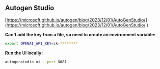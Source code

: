 ## Autogen Studio

[https://microsoft.github.io/autogen/blog/2023/12/01/AutoGenStudio/](https://microsoft.github.io/autogen/blog/2023/12/01/AutoGenStudio/  )

**Can't add the key from a file, so need to create an environment variable:**
```bash
export OPENAI_API_KEY=sk-********
```

**Run the UI locally:**
```bash
autogenstudio ui --port 8081
```